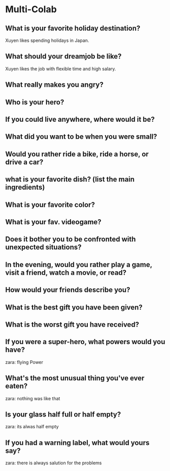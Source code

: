 # Multi-Colab
## What is your favorite holiday destination?
Xuyen likes spending holidays in Japan.
## What should your dreamjob be like?
Xuyen likes the job with flexible time and high salary.
## What really makes you angry?

## Who is your hero?

## If you could live anywhere, where would it be?

## What did you want to be when you were small?

## Would you rather ride a bike, ride a horse, or drive a car?

## what is your favorite dish? (list the main ingredients)

## What is your favorite color?

## What is your fav. videogame?

## Does it bother you to be confronted with unexpected situations?

## In the evening, would you rather play a game, visit a friend, watch a movie, or read?

## How would your friends describe you?

## What is the best gift you have been given?

## What is the worst gift you have received?

## If you were a super-hero, what powers would you have?
zara: flying Power
## What's the most unusual thing you've ever eaten?
zara: nothing was like that
## Is your glass half full or half empty?
zara: its alwas half empty
## If you had a warning label, what would yours say?
zara: there is always salution for the problems